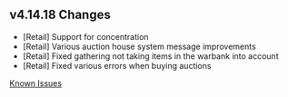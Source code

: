 ## v4.14.18 Changes

* [Retail] Support for concentration
* [Retail] Various auction house system message improvements
* [Retail] Fixed gathering not taking items in the warbank into account
* [Retail] Fixed various errors when buying auctions

[Known Issues](https://support.tradeskillmaster.com/en_US/known_issues)
